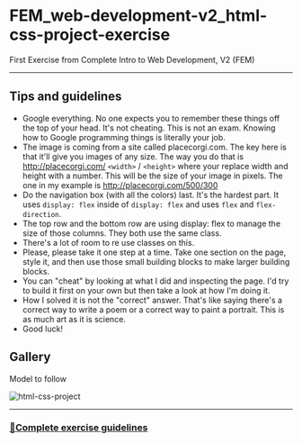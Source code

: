 # FEM_web-development-v2_html-css-project-exercise
 First Exercise from Complete Intro to Web Development, V2 (FEM)

---

## Tips and guidelines

- Google everything. No one expects you to remember these things off the top of your head. It's not cheating. This is not an exam. Knowing how to Google programming things is literally your job.
- The image is coming from a site called placecorgi.com. The key here is that it'll give you images of any size. The way you do that is http://placecorgi.com/ `<width>` / `<height>` where your replace width and height with a number. This will be the size of your image in pixels. The one in my example is http://placecorgi.com/500/300
- Do the navigation box (with all the colors) last. It's the hardest part. It uses `display: flex` inside of `display: flex` and uses `flex` and `flex-direction`.
- The top row and the bottom row are using display: flex to manage the size of those columns. They both use the same class.
- There's a lot of room to re use classes on this.
- Please, please take it one step at a time. Take one section on the page, style it, and then use those small building blocks to make larger building blocks.
- You can "cheat" by looking at what I did and inspecting the page. I'd try to build it first on your own but then take a look at how I'm doing it.
- How I solved it is not the "correct" answer. That's like saying there's a correct way to write a poem or a correct way to paint a portrait. This is as much art as it is science.
- Good luck!

## Gallery

Model to follow

![html-css-project](https://user-images.githubusercontent.com/93099135/192910328-eac0d661-131f-4866-964f-6139191432f4.png)

---

### [🔗Complete exercise guidelines](https://btholt.github.io/intro-to-web-dev-v2/project-html-css)
